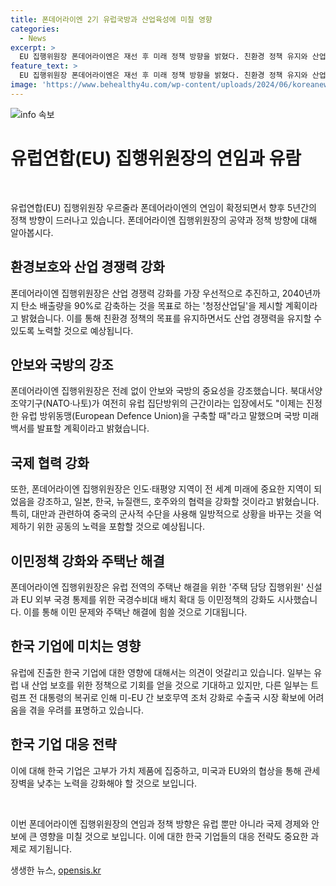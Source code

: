 ```yaml
---
title: 폰데어라이엔 2기 유럽국방과 산업육성에 미칠 영향
categories:
  - News
excerpt: >
  EU 집행위원장 폰데어라이엔은 재선 후 미래 정책 방향을 밝혔다. 친환경 정책 유지와 산업 경쟁력 강화를 중시하며, 안보·국방 중요성을 강조했다. 또한, 이민정책 강화와 주택난 해결을 포함한 다양한 분야에서 새로운 방향으로 나아갈 것으로 전망된다. 그러나 일부 외신은 공약이 모순적이라고 지적하고 있으며, 한국 기업에도 영향을 미칠 전망이다. 트럼프 전 대통령의 복귀로 보호무역 조처 강화 등으로 수출국 시장 확보에 어려움을 겪을 우려도 나타나 있다.
feature_text: >
  EU 집행위원장 폰데어라이엔은 재선 후 미래 정책 방향을 밝혔다. 친환경 정책 유지와 산업 경쟁력 강화를 중시하며, 안보·국방 중요성을 강조했다. 또한, 이민정책 강화와 주택난 해결을 포함한 다양한 분야에서 새로운 방향으로 나아갈 것으로 전망된다. 그러나 일부 외신은 공약이 모순적이라고 지적하고 있으며, 한국 기업에도 영향을 미칠 전망이다. 트럼프 전 대통령의 복귀로 보호무역 조처 강화 등으로 수출국 시장 확보에 어려움을 겪을 우려도 나타나 있다.
image: 'https://www.behealthy4u.com/wp-content/uploads/2024/06/koreanews.jpg'
---
```


<p><img src="https://www.behealthy4u.com/wp-content/uploads/2024/06/koreanews.jpg" alt="info 속보" /></p>

<h1>유럽연합(EU) 집행위원장의 연임과 유람</h1>

<p data-ke-size="size16">&nbsp;</p>

<p>유럽연합(EU) 집행위원장 우르줄라 폰데어라이엔의 연임이 확정되면서 향후 5년간의 정책 방향이 드러나고 있습니다. 폰데어라이엔 집행위원장의 공약과 정책 방향에 대해 알아봅시다.</p>

<h2 data-ke-size="size26">환경보호와 산업 경쟁력 강화</h2>

<p>폰데어라이엔 집행위원장은 산업 경쟁력 강화를 가장 우선적으로 추진하고, 2040년까지 탄소 배출량을 90%로 감축하는 것을 목표로 하는 '청정산업딜'을 제시할 계획이라고 밝혔습니다. 이를 통해 친환경 정책의 목표를 유지하면서도 산업 경쟁력을 유지할 수 있도록 노력할 것으로 예상됩니다.</p>

<h2 data-ke-size="size26">안보와 국방의 강조</h2>

<p>폰데어라이엔 집행위원장은 전례 없이 안보와 국방의 중요성을 강조했습니다. 북대서양조약기구(NATO·나토)가 여전히 유럽 집단방위의 근간이라는 입장에서도 "이제는 진정한 유럽 방위동맹(European Defence Union)을 구축할 때"라고 말했으며 국방 미래 백서를 발표할 계획이라고 밝혔습니다.</p>

<h2 data-ke-size="size26">국제 협력 강화</h2>

<p>또한, 폰데어라이엔 집행위원장은 인도·태평양 지역이 전 세계 미래에 중요한 지역이 되었음을 강조하고, 일본, 한국, 뉴질랜드, 호주와의 협력을 강화할 것이라고 밝혔습니다. 특히, 대만과 관련하여 중국의 군사적 수단을 사용해 일방적으로 상황을 바꾸는 것을 억제하기 위한 공동의 노력을 포함할 것으로 예상됩니다.</p>

<h2 data-ke-size="size26">이민정책 강화와 주택난 해결</h2>

<p>폰데어라이엔 집행위원장은 유럽 전역의 주택난 해결을 위한 '주택 담당 집행위원' 신설과 EU 외부 국경 통제를 위한 국경수비대 배치 확대 등 이민정책의 강화도 시사했습니다. 이를 통해 이민 문제와 주택난 해결에 힘쓸 것으로 기대됩니다.</p>

<h2 data-ke-size="size26">한국 기업에 미치는 영향</h2>

<p>유럽에 진출한 한국 기업에 대한 영향에 대해서는 의견이 엇갈리고 있습니다. 일부는 유럽 내 산업 보호를 위한 정책으로 기회를 얻을 것으로 기대하고 있지만, 다른 일부는 트럼프 전 대통령의 복귀로 인해 미-EU 간 보호무역 조처 강화로 수출국 시장 확보에 어려움을 겪을 우려를 표명하고 있습니다.</p>

<h2 data-ke-size="size26">한국 기업 대응 전략</h2>

<p>이에 대해 한국 기업은 고부가 가치 제품에 집중하고, 미국과 EU와의 협상을 통해 관세 장벽을 낮추는 노력을 강화해야 할 것으로 보입니다.</p>

<p data-ke-size="size16">&nbsp;</p>

<p>이번 폰데어라이엔 집행위원장의 연임과 정책 방향은 유럽 뿐만 아니라 국제 경제와 안보에 큰 영향을 미칠 것으로 보입니다. 이에 대한 한국 기업들의 대응 전략도 중요한 과제로 제기됩니다.</p>
생생한 뉴스, <a href="https://opensis.kr" rel="dofollow">opensis.kr</a>


